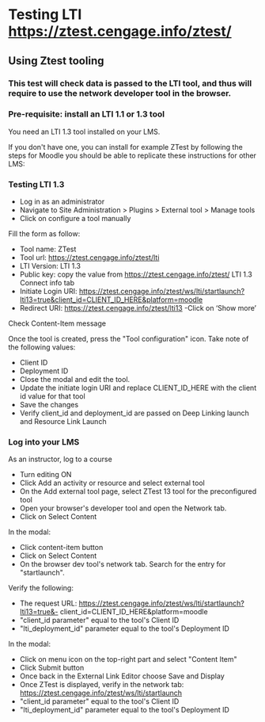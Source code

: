 # Testing LTI https://ztest.cengage.info/ztest/

## Using Ztest tooling 

### This test will check data is passed to the LTI tool, and thus will require to use the network developer tool in the browser.

### Pre-requisite: install an LTI 1.1 or 1.3 tool

You need an LTI 1.3 tool installed on your LMS. 

If you don't have one, you can install for example ZTest by following the steps for Moodle you should be able to replicate these instructions for other LMS:

### Testing LTI 1.3 
- Log in as an administrator
- Navigate to Site Administration > Plugins > External tool > Manage tools
- Click on configure a tool manually

Fill the form as follow:
- Tool name: ZTest
- Tool url: https://ztest.cengage.info/ztest/lti
- LTI Version: LTI 1.3
- Public key: copy the value from https://ztest.cengage.info/ztest/ LTI 1.3 Connect info tab
- Initiate Login URI: https://ztest.cengage.info/ztest/ws/lti/startlaunch?lti13=true&client_id=CLIENT_ID_HERE&platform=moodle
- Redirect URI: https://ztest.cengage.info/ztest/lti13
-Click on ‘Show more’

Check Content-Item message

Once the tool is created, press the "Tool configuration" icon.
Take note of the following values:

- Client ID
- Deployment ID
- Close the modal and edit the tool.
- Update the initiate login URI and replace CLIENT_ID_HERE with the client id value for that tool
- Save the changes
- Verify client_id and deployment_id are passed on Deep Linking launch and Resource Link Launch

### Log into your LMS
As an instructor, log to a course
- Turn editing ON
- Click Add an activity or resource and select external tool
- On the Add external tool page, select ZTest 13 tool for the preconfigured tool
- Open your browser's developer tool and open the Network tab.
- Click on Select Content

In the modal:
- Click content-item button
- Click on Select Content
- On the browser dev tool's network tab. Search for the entry for "startlaunch".

Verify the following:
- The request URL: https://ztest.cengage.info/ztest/ws/lti/startlaunch?lti13=true&- client_id=CLIENT_ID_HERE&platform=moodle
- "client_id parameter" equal to the tool's Client ID
- "lti_deployment_id" parameter equal to the tool's Deployment ID

In the modal:
- Click on menu icon on the top-right part and select "Content Item"
- Click Submit button
- Once back in the External Link Editor choose Save and Display
- Once ZTest is displayed, verify in the network tab:
https://ztest.cengage.info/ztest/ws/lti/startlaunch
- "client_id parameter" equal to the tool's Client ID
- "lti_deployment_id" parameter equal to the tool's Deployment ID